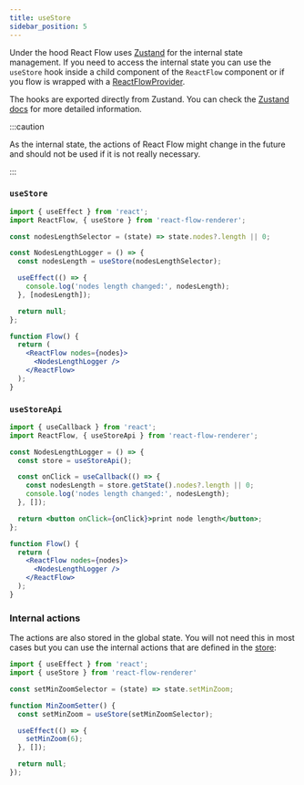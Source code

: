 ```yaml
---
title: useStore
sidebar_position: 5
---
```


Under the hood React Flow uses [Zustand](https://github.com/pmndrs/zustand) for the internal state management.
If you need to access the internal state you can use the `useStore` hook inside a child component of the `ReactFlow` component or if you flow is wrapped with a [ReactFlowProvider](/docs/api/react-flow-provider/).

The hooks are exported directly from Zustand. You can check the [Zustand docs](https://github.com/pmndrs/zustand#readme) for more detailed information.

:::caution

As the internal state, the actions of React Flow might change in the future and should not be used if it is not really necessary.

:::

### `useStore`

```jsx
import { useEffect } from 'react';
import ReactFlow, { useStore } from 'react-flow-renderer';

const nodesLengthSelector = (state) => state.nodes?.length || 0;

const NodesLengthLogger = () => {
  const nodesLength = useStore(nodesLengthSelector);

  useEffect(() => {
    console.log('nodes length changed:', nodesLength);
  }, [nodesLength]);

  return null;
};

function Flow() {
  return (
    <ReactFlow nodes={nodes}>
      <NodesLengthLogger />
    </ReactFlow>
  );
}
```

### `useStoreApi`

```jsx
import { useCallback } from 'react';
import ReactFlow, { useStoreApi } from 'react-flow-renderer';

const NodesLengthLogger = () => {
  const store = useStoreApi();

  const onClick = useCallback(() => {
    const nodesLength = store.getState().nodes?.length || 0;
    console.log('nodes length changed:', nodesLength);
  }, []);

  return <button onClick={onClick}>print node length</button>;
};

function Flow() {
  return (
    <ReactFlow nodes={nodes}>
      <NodesLengthLogger />
    </ReactFlow>
  );
}
```

### Internal actions

The actions are also stored in the global state. You will not need this in most cases but you can use the internal actions that are defined in the [store](https://github.com/wbkd/react-flow/blob/main/src/store/index.ts):

```js
import { useEffect } from 'react';
import { useStore } from 'react-flow-renderer'

const setMinZoomSelector = (state) => state.setMinZoom;

function MinZoomSetter() {
  const setMinZoom = useStore(setMinZoomSelector);

  useEffect(() => {
    setMinZoom(6);
  }, []);

  return null;
});
```
